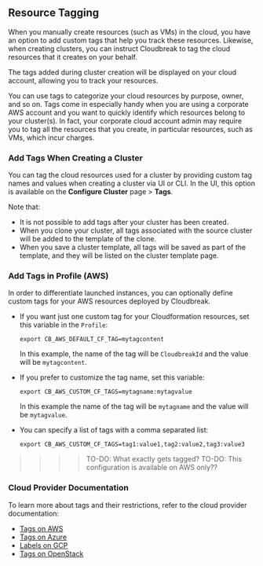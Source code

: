 
## Resource Tagging

When you manually create resources (such as VMs) in the cloud, you have an option to add custom tags that help you track these resources. Likewise, when creating clusters, you can instruct Cloudbreak to tag the cloud resources that it creates on your behalf.

The tags added during cluster creation will be displayed on your cloud account, allowing you to track your resources. 

You can use tags to categorize your cloud resources by purpose, owner, and so on. Tags come in especially handy when you are using a corporate AWS account and you want to quickly identify which resources belong to your cluster(s). In fact, your corporate cloud account admin may require you to tag all the resources that you create, in particular resources, such as VMs, which incur charges.


### Add Tags When Creating a Cluster

You can tag the cloud resources used for a cluster by providing custom tag names and values when creating a cluster via UI or CLI. In the UI, this option is available on the **Configure Cluster** page > **Tags**.

Note that:

* It is not possible to add tags after your cluster has been created.  
* When you clone your cluster, all tags associated with the source cluster will be added to the template of the clone.  
* When you save a cluster template, all tags will be saved as part of the template, and they will be listed on the cluster template page.  


### Add Tags in Profile (AWS)

In order to differentiate launched instances, you can optionally define custom tags for your AWS resources deployed by Cloudbreak. 

* If you want just one custom tag for your Cloudformation resources, set this variable in the `Profile`:

    ```export CB_AWS_DEFAULT_CF_TAG=mytagcontent```

    In this example, the name of the tag will be `CloudbreakId` and the value will be `mytagcontent`.

* If you prefer to customize the tag name, set this variable:

    ```export CB_AWS_CUSTOM_CF_TAGS=mytagname:mytagvalue```

    In this example the name of the tag will be `mytagname` and the value will be `mytagvalue`. 

* You can specify a list of tags with a comma separated list: 

    ```export CB_AWS_CUSTOM_CF_TAGS=tag1:value1,tag2:value2,tag3:value3```
    

>>>>TO-DO: What exactly gets tagged? 
>>>>TO-DO: This configuration is available on AWS only??

### Cloud Provider Documentation

To learn more about tags and their restrictions, refer to the cloud provider documentation:

* [Tags on AWS](http://docs.aws.amazon.com/AWSEC2/latest/UserGuide/Using_Tags.html)    
* [Tags on Azure](https://docs.microsoft.com/en-us/azure/azure-resource-manager/resource-group-using-tags)  
* [Labels on GCP](https://cloud.google.com/resource-manager/docs/using-labelst)  
* [Tags on OpenStack](https://docs.openstack.org/mitaka/networking-guide/ops-resource-tags.html)  



